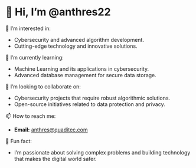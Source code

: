 # 👋 Hi, I’m @anthres22

👀 I’m interested in:
- Cybersecurity and advanced algorithm development.
- Cutting-edge technology and innovative solutions.
  
🌱 I’m currently learning:
- Machine Learning and its applications in cybersecurity.
- Advanced database management for secure data storage.

💞️ I’m looking to collaborate on:
- Cybersecurity projects that require robust algorithmic solutions.
- Open-source initiatives related to data protection and privacy.

📫 How to reach me:
- **Email:** anthres@quaditec.com

🎯 Fun fact:
- I’m passionate about solving complex problems and building technology that makes the digital world safer.



<!---
anthres22/anthres22 is a ✨ special ✨ repository because its `README.md` (this file) appears on your GitHub profile.
You can click the Preview link to take a look at your changes.
--->
